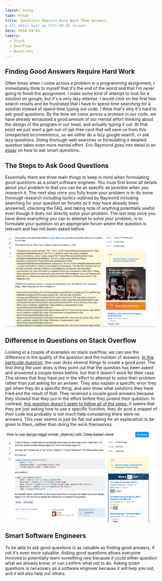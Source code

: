 ```yaml
---
layout: essay
type: essay
title: Questions Require More Work Than Answers
# All dates must be YYYY-MM-DD format!
date: 2018-09-05
labels:
  - Stack
  - Overflow
  - Questions
---
```


## Finding Good Answers Require Hard Work
Often times when I come across a problem in a programming assignment, I immediately think to myself that it's the end of the world and that I'm never going to finish the assignment. I make some kind of attempt to look for a solution on google, but it's a very lazy attempt. I would click on the first two search results and be frustrated that I have to spend time searching for a solution instead of spend time typing out code. I think that's why it's hard to ask good questions. By the time we come across a problem in our code, we have already exhausted a good amount of our mental effort thinking about the design of the program in our head, and actually typing it out. At that point we just want a get-out-of-jail-free card that will save us from this unexpected inconvenience, so we either do a lazy google search, or ask lazy questions. Doing thorough web searches or formulating a detailed question takes even more mental effort. Eric Raymond goes into detail in an <a href="http://www.catb.org/esr/faqs/smart-questions.html">essay</a> on how to ask smart questions. 


## The Steps to Ask Good Questions
Essentially there are three main things to keep in mind when formulating good questions as a smart software engineer. You must first know all details about your problem to that you can be as specific as possible when you research it. The next step once you fully know your problem is to do some thorough research including tactics outlined by Raymond including searching for your question on forums as it may have already been answered, checking the FAQ, and taking note of anything potentially useful even though it does not directly solve your problem. The last step once you have done everything you can to attempt to solve your problem, is to formulate your question on an appropriate forum where the question is relevant and has not been asked before. 

<img src="../images/question1.png" height="300px" width="500px">

## Difference in Questions on Stack Overflow
Looking at a couple of examples on stack overflow, we can see the difference in the quality of the question and the number of answers. <a href="https://stackoverflow.com/questions/34977388/matplotlib-runtimeerror-python-is-not-installed-as-a-framework">In this particular question</a>, the user does several things to create a good post. The first thing the user does is they point out that the question has been asked and answered a couple times before, but that it doesn't work for their case. This shows that they have put in the effort to attempt to solve their problem rather than just asking for an answer. They also explain a specific error they get when they do a specific thing, and also show what solutions they have tried and the result of that. They received a couple good answers because they showed that they put in the effort before they posted their question. In contrast, <a href="https://stackoverflow.com/questions/52193393/how-to-use-djnago-taggit-similar-objects-with-class-based-views">this question doesn't seem to follow all of the steps. </a> It seems that they are just asking how to use a specific function, they do post a snippet of their code but probably is not much help considering there were no answers. This user seems to just be flat out asking for an explanation to be given to them, rather than doing the work themselves. 

<img src="../images/question2.png" height="300px" width="500px">

## Smart Software Engineers
To be able to ask good questions is as valuable as finding good answers, if not it's even more valuable. Asking good questions allows everyone involved to potentially learn something new because it could either question what we already know, or can confirm what not to do. Asking smart questions is necessary as a software engineer because it will help you out, and it will also help out others. 
